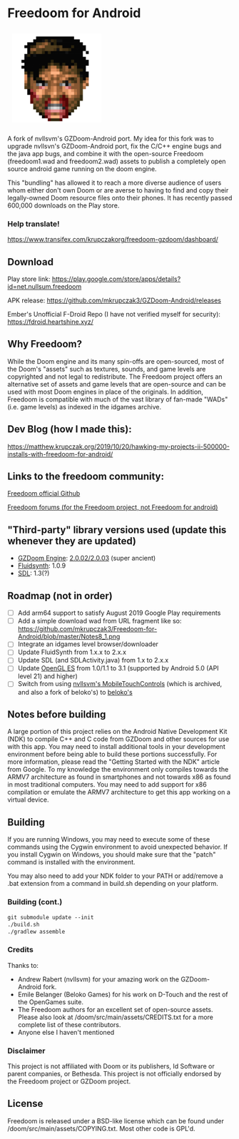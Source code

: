 # Freedoom for Android
<img src="icon.png" width="200" hspace="10" vspace="10"></br>

A fork of nvllsvm's GZDoom-Android port.
My idea for this fork was to upgrade nvllsvn's GZDoom-Android port, fix the C/C++ engine bugs and the java app bugs, and combine it with the open-source Freedoom (freedoom1.wad and freedoom2.wad) assets to publish a completely open source android game running on the doom engine.

This "bundling" has allowed it to reach a more diverse audience of users whom either don't own Doom or are averse to having to find and copy their legally-owned Doom resource files onto their phones. It has recently passed 600,000 downloads on the Play store.


### Help translate!
https://www.transifex.com/krupczakorg/freedoom-gzdoom/dashboard/


## Download
Play store link:
https://play.google.com/store/apps/details?id=net.nullsum.freedoom

APK release:
https://github.com/mkrupczak3/GZDoom-Android/releases

Ember's Unofficial F-Droid Repo (I have not verified myself for security):
https://fdroid.heartshine.xyz/



## Why Freedoom?
While the Doom engine and its many spin-offs are open-sourced, most of the Doom's "assets" such as textures, sounds, and game levels are copyrighted and not legal to redistribute.
The Freedoom project offers an alternative set of assets and game levels that are open-source and can be used with most Doom engines in place of the originals.
In addition, Freedoom is compatible with much of the vast library of fan-made "WADs" (i.e. game levels) as indexed in the idgames archive.

## Dev Blog (how I made this):
https://matthew.krupczak.org/2019/10/20/hawking-my-projects-ii-500000-installs-with-freedoom-for-android/

## Links to the freedoom community:
[Freedoom official Github](https://github.com/freedoom/freedoom)


[Freedoom forums (for the Freedoom project, not Freedoom for android)](https://www.doomworld.com/forum/17-freedoom/)

## "Third-party" library versions used (update this whenever they are updated)
- [GZDoom Engine](https://github.com/coelckers/gzdoom): [2.0.02/2.0.03](https://github.com/coelckers/gzdoom/tree/df1364e2d7bc3f23a1a3b7afb4c0be731fe080f8) (super ancient)
- [Fluidsynth](https://github.com/FluidSynth/fluidsynth): 1.0.9
- [SDL](https://www.libsdl.org/): 1.3(?)


## Roadmap (not in order)
- [ ] Add arm64 support to satisfy August 2019 Google Play requirements
- [ ] Add a simple download wad from URL fragment like so: https://github.com/mkrupczak3/Freedoom-for-Android/blob/master/Notes8_1.png
- [ ] Integrate an idgames level browser/downloader
- [ ] Update FluidSynth from 1.x.x to 2.x.x
- [ ] Update SDL (and SDLActivity.java) from 1.x to 2.x.x
- [ ] Update [OpenGL ES](https://developer.android.com/guide/topics/graphics/opengl) from 1.0/1.1 to 3.1 (supported by Android 5.0 (API level 21) and higher)
- [ ] Switch from using [nvllsvm's MobileTouchControls](https://github.com/nvllsvm/MobileTouchControls) (which is archived, and also a fork of beloko's) to [beloko's](https://github.com/emileb/MobileTouchControls)

## Notes before building
A large portion of this project relies on the Android Native Development Kit (NDK) to compile C++ and C code from GZDoom and other sources for use with this app.
You may need to install additional tools in your development environment before being able to build these portions successfully.
For more information, please read the "Getting Started with the NDK" article from Google.
To my knowledge the environment only compiles towards the ARMV7 architecture as found in smartphones and not towards x86 as found in most traditional computers.
You may need to add support for x86 compilation or emulate the ARMV7 architecture to get this app working on a virtual device.


## Building
If you are running Windows, you may need to execute some of these commands using the Cygwin environment to avoid unexpected behavior.
If you install Cygwin on Windows, you should make sure that the "patch" command is installed with the environment.

You may also need to add your NDK folder to your PATH or add/remove a .bat extension from a command in build.sh depending on your platform.


### Building (cont.)
    git submodule update --init
    ./build.sh
    ./gradlew assemble


### Credits
Thanks to:
- Andrew Rabert (nvllsvm) for your amazing work on the GZDoom-Android fork.
- Emile Belanger (Beloko Games) for his work on D-Touch and the rest of the OpenGames suite.
- The Freedoom authors for an excellent set of open-source assets. Please also look at /doom/src/main/assets/CREDITS.txt for a more complete list of these contributors.
- Anyone else I haven't mentioned


### Disclaimer
This project is not affiliated with Doom or its publishers, Id Software or parent companies, or Bethesda.
This project is not officially endorsed by the Freedoom project or GZDoom project.


## License
Freedoom is released under a BSD-like license which can be found under /doom/src/main/assets/COPYING.txt. Most other code is GPL'd.

